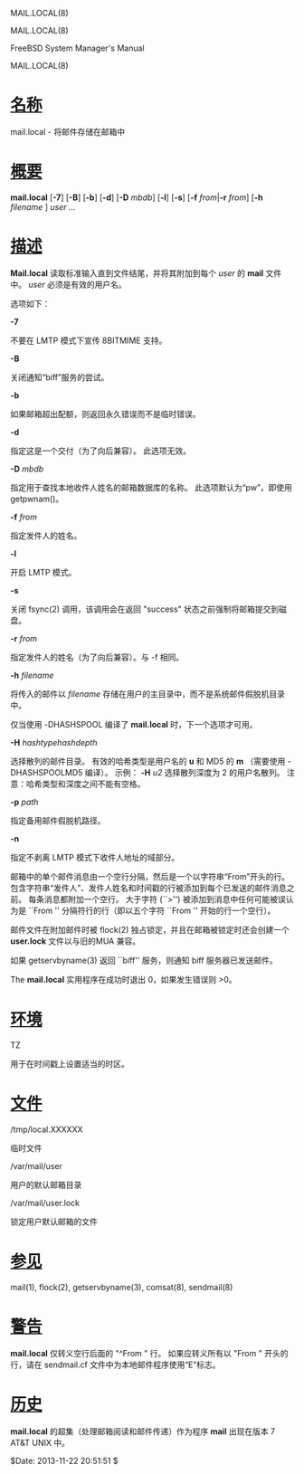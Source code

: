   MAIL.LOCAL(8)  

MAIL.LOCAL(8)

FreeBSD System Manager's Manual

MAIL.LOCAL(8)

[名称](#__u540D___u79F0_)
=======================

mail.local - 将邮件存储在邮箱中

[概要](#__u6982___u8981_)
=======================

**mail.local** \[**\-7**\] \[**\-B**\] \[**\-b**\] \[**\-d**\] \[**\-D** _mbdb_\] \[**\-l**\] \[**\-s**\] \[**\-f** _from_|**\-r** _from_\] \[**\-h** _filename_ \] _user ..._

[描述](#__u63CF___u8FF0_)
=======================

**Mail.local** 读取标准输入直到文件结尾，并将其附加到每个 _user_ 的 **mail** 文件中。 _user_ 必须是有效的用户名。

选项如下：

**\-7**

不要在 LMTP 模式下宣传 8BITMIME 支持。

**\-B**

关闭通知“biff”服务的尝试。

**\-b**

如果邮箱超出配额，则返回永久错误而不是临时错误。

**\-d**

指定这是一个交付（为了向后兼容）。 此选项无效。

**\-D** _mbdb_

指定用于查找本地收件人姓名的邮箱数据库的名称。 此选项默认为“pw”，即使用 getpwnam()。

**\-f** _from_

指定发件人的姓名。

**\-l**

开启 LMTP 模式。

**\-s**

关闭 fsync(2) 调用，该调用会在返回 "success" 状态之前强制将邮箱提交到磁盘。

**\-r** _from_

指定发件人的姓名（为了向后兼容）。与 -f 相同。

**\-h** _filename_

将传入的邮件以 _filename_ 存储在用户的主目录中，而不是系统邮件假脱机目录中。

仅当使用 -DHASHSPOOL 编译了 **mail.local** 时，下一个选项才可用。

**\-H** _hashtypehashdepth_

选择散列的邮件目录。 有效的哈希类型是用户名的 **u** 和 MD5 的 **m** （需要使用 -DHASHSPOOLMD5 编译）。 示例： **\-H** _u2_ 选择散列深度为 2 的用户名散列。 注意：哈希类型和深度之间不能有空格。

**\-p** _path_

指定备用邮件假脱机路径。

**\-n**

指定不剥离 LMTP 模式下收件人地址的域部分。

邮箱中的单个邮件消息由一个空行分隔，然后是一个以字符串“From”开头的行。 包含字符串“发件人”、发件人姓名和时间戳的行被添加到每个已发送的邮件消息之前。 每条消息都附加一个空行。 大于字符 (\`\`>'') 被添加到消息中任何可能被误认为是 \`\`From '' 分隔符行的行（即以五个字符 \`\`From '' 开始的行一个空行）。

邮件文件在附加邮件时被 flock(2) 独占锁定，并且在邮箱被锁定时还会创建一个 **user.lock** 文件以与旧的MUA 兼容。

如果 getservbyname(3) 返回 \`\`biff'' 服务，则通知 biff 服务器已发送邮件。

The **mail.local** 实用程序在成功时退出 0，如果发生错误则 >0。

[环境](#__u73AF___u5883_)
=======================

TZ

用于在时间戳上设置适当的时区。

[文件](#__u6587___u4EF6_)
=======================

/tmp/local.XXXXXX

临时文件

/var/mail/user

用户的默认邮箱目录

/var/mail/user.lock

锁定用户默认邮箱的文件

[参见](#__u53C2___u89C1_)
=======================

mail(1), flock(2), getservbyname(3), comsat(8), sendmail(8)

[警告](#__u8B66___u544A_)
=======================

**mail.local** 仅转义空行后面的 "^From " 行。 如果应转义所有以 "From " 开头的行，请在 sendmail.cf 文件中为本地邮件程序使用“E”标志。

[历史](#__u5386___u53F2_)
=======================

**mail.local** 的超集（处理邮箱阅读和邮件传递）作为程序 **mail** 出现在版本 7 AT&T UNIX 中。

$Date: 2013-11-22 20:51:51 $